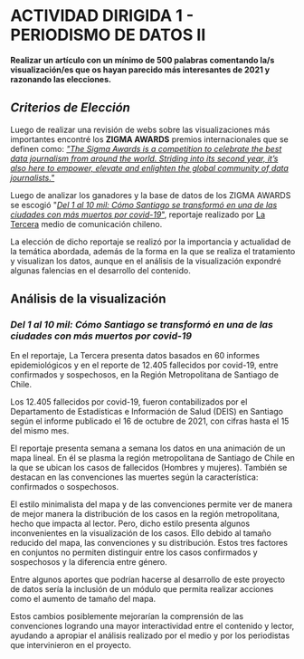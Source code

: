 # ACTIVIDAD DIRIGIDA 1 - PERIODISMO DE DATOS II

**Realizar un artículo con un mínimo de 500 palabras comentando la/s visualización/es que os hayan parecido más interesantes de 2021 y razonando las elecciones.**

## *Criterios de Elección*

Luego de realizar una revisión de webs sobre las visualizaciones más importantes encontré los **ZIGMA AWARDS** premios internacionales que se definen como: [_"The Sigma Awards is a competition to celebrate the best data journalism from around the world. Striding into its second year, it’s also here to empower, elevate and enlighten the global community of data journalists."_](https://sigmaawards.org/)

Luego de analizar los ganadores y la base de datos de los ZIGMA AWARDS se escogió "[_Del 1 al 10 mil: Cómo Santiago se transformó en una de las ciudades con más muertos por covid-19_"](http://interactivo.latercera.com/muertos-covid-santiago/muertos-covid-santiago-data/), reportaje realizado por [La Tercera](latercera.com) medio de comunicación chileno.

La elección de dicho reportaje se realizó por la importancia y actualidad de la temática abordada, además de la forma en la que se realiza el tratamiento y visualizan los datos, aunque en el análisis de la visualización expondré algunas falencias en el desarrollo del contenido.

## Análisis de la visualización

### *Del 1 al 10 mil: Cómo Santiago se transformó en una de las ciudades con más muertos por covid-19*

En el reportaje, La Tercera presenta datos basados en 60 informes epidemiológicos y en el reporte de 12.405 fallecidos por covid-19, entre confirmados y sospechosos, en la Región Metropolitana de Santiago de Chile.

Los 12.405 fallecidos por covid-19, fueron contabilizados por el Departamento de Estadísticas e Información de Salud (DEIS) en Santiago según el informe publicado el 16 de octubre de 2021, con cifras hasta el 15 del mismo mes.

El reportaje presenta semana a semana los datos en una animación de un mapa lineal. En él se plasma la región metropolitana  de Santiago de Chile en la que se ubican los casos de fallecidos (Hombres y mujeres). También se destacan en las convenciones las muertes según la característica: confirmados o sospechosos.

El estilo minimalista del mapa y de las convenciones permite ver de manera de mejor manera la distribución de los casos en la región metropolitana, hecho que impacta al lector. Pero, dicho estilo presenta algunos inconvenientes en la visualización de los casos. Ello debido al tamaño reducido del mapa, las convenciones y su distribución. Estos tres factores en conjuntos no  permiten distinguir entre los casos confirmados y sospechosos y la diferencia entre género.

Entre algunos aportes que podrían hacerse al desarrollo de este proyecto de datos sería la inclusión de un módulo que permita realizar acciones  como el aumento de tamaño del mapa.

Estos cambios posiblemente mejorarían la comprensión de las convenciones logrando una mayor interactividad entre el contenido y lector, ayudando a apropiar el análisis realizado por el medio y por los periodistas que intervinieron en el proyecto.
